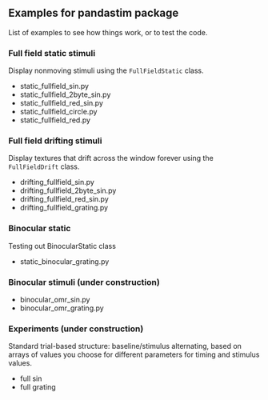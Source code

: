 ## Examples for pandastim package
List of examples to see how things work, or to test the code.

### Full field static stimuli
Display nonmoving stimuli using the `FullFieldStatic` class.
- static_fullfield_sin.py
- static_fullfield_2byte_sin.py
- static_fullfield_red_sin.py
- static_fullfield_circle.py
- static_fullfield_red.py

### Full field drifting stimuli
Display textures that drift across the window forever using the `FullFieldDrift` class.
- drifting_fullfield_sin.py
- drifting_fullfield_2byte_sin.py
- drifting_fullfield_red_sin.py
- drifting_fullfield_grating.py

### Binocular static
Testing out BinocularStatic class
- static_binocular_grating.py

### Binocular stimuli (under construction)
- binocular_omr_sin.py
- binocular_omr_grating.py

### Experiments (under construction)
Standard trial-based structure: baseline/stimulus alternating, based on arrays of values you choose for different parameters for timing and stimulus values.
- full sin
- full grating
